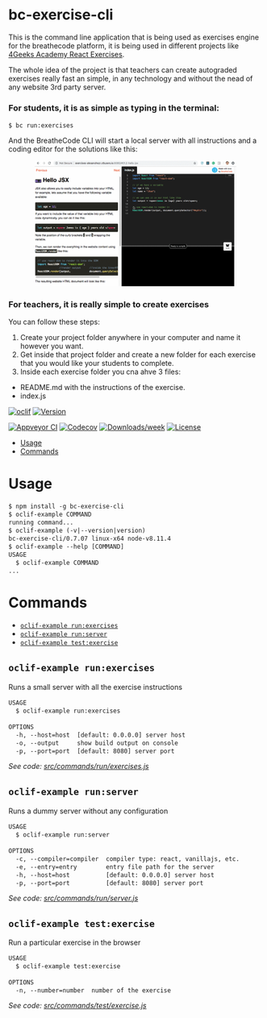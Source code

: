 bc-exercise-cli
===============

This is the command line application that is being used as exercises engine for the breathecode platform, it is being used in different projects like [4Geeks Academy React Exercises](https://github.com/4GeeksAcademy/react-exercises).

The whole idea of the project is that teachers can create autograded exercises really fast an simple, in any technology and without the nead of any website 3rd party server.

### For students, it is as simple as typing in the terminal:
```
$ bc run:exercises
```
And the BreatheCode CLI will start a local server with all instructions and a coding editor for the solutions like this:

<p align="center">
  <img width="400px" src="https://raw.githubusercontent.com/breatheco-de/bc-exercise-cli-plugin/master/preview.gif">
</p>

### For teachers, it is really simple to create exercises

You can follow these steps:
1. Create your project folder anywhere in your computer and name it however you want.
2. Get inside that project folder and create a new folder for each exercise that you would like your students to complete.
3. Inside each exercise folder you cna ahve 3 files:
  - README.md with the instructions of the exercise.
  - index.js

[![oclif](https://img.shields.io/badge/cli-oclif-brightgreen.svg)](https://oclif.io)
[![Version](https://img.shields.io/npm/v/bc-exercise-cli.svg)](https://npmjs.org/package/bc-exercise-cli)

[![Appveyor CI](https://ci.appveyor.com/api/projects/status/github/alesanchezr/bc-exercise-cli?branch=master&svg=true)](https://ci.appveyor.com/project/alesanchezr/bc-exercise-cli/branch/master)
[![Codecov](https://codecov.io/gh/alesanchezr/bc-exercise-cli/branch/master/graph/badge.svg)](https://codecov.io/gh/alesanchezr/bc-exercise-cli)
[![Downloads/week](https://img.shields.io/npm/dw/bc-exercise-cli.svg)](https://npmjs.org/package/bc-exercise-cli)
[![License](https://img.shields.io/npm/l/bc-exercise-cli.svg)](https://github.com/alesanchezr/bc-exercise-cli/blob/master/package.json)

<!-- toc -->
* [Usage](#usage)
* [Commands](#commands)
<!-- tocstop -->
# Usage
<!-- usage -->
```sh-session
$ npm install -g bc-exercise-cli
$ oclif-example COMMAND
running command...
$ oclif-example (-v|--version|version)
bc-exercise-cli/0.7.07 linux-x64 node-v8.11.4
$ oclif-example --help [COMMAND]
USAGE
  $ oclif-example COMMAND
...
```
<!-- usagestop -->
# Commands
<!-- commands -->
* [`oclif-example run:exercises`](#oclif-example-runexercises)
* [`oclif-example run:server`](#oclif-example-runserver)
* [`oclif-example test:exercise`](#oclif-example-testexercise)

## `oclif-example run:exercises`

Runs a small server with all the exercise instructions

```
USAGE
  $ oclif-example run:exercises

OPTIONS
  -h, --host=host  [default: 0.0.0.0] server host
  -o, --output     show build output on console
  -p, --port=port  [default: 8080] server port
```

_See code: [src/commands/run/exercises.js](https://github.com/alesanchezr/bc-exercise-cli/blob/v0.7.07/src/commands/run/exercises.js)_

## `oclif-example run:server`

Runs a dummy server without any configuration

```
USAGE
  $ oclif-example run:server

OPTIONS
  -c, --compiler=compiler  compiler type: react, vanillajs, etc.
  -e, --entry=entry        entry file path for the server
  -h, --host=host          [default: 0.0.0.0] server host
  -p, --port=port          [default: 8080] server port
```

_See code: [src/commands/run/server.js](https://github.com/alesanchezr/bc-exercise-cli/blob/v0.7.07/src/commands/run/server.js)_

## `oclif-example test:exercise`

Run a particular exercise in the browser

```
USAGE
  $ oclif-example test:exercise

OPTIONS
  -n, --number=number  number of the exercise
```

_See code: [src/commands/test/exercise.js](https://github.com/alesanchezr/bc-exercise-cli/blob/v0.7.07/src/commands/test/exercise.js)_
<!-- commandsstop -->

